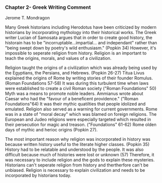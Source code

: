 ### Chapter 2- Greek Writing Comment
Jerome T. Mondragon

Many Greek historians including Herodotus have been criticized by modern historians by incorporating mythology into their historical works. The Greek writer Lucian of Samosata argues that in order to create good history, the historain has to be "incorruptable...impartial... and independant" rather than "being swept down by poetry's wild enthusiasm." (Popkin 34) However, it's impossible to seperate religion from history. Religion is an important to teach the origins, morals, and values of a civilization. 

Religion taught the origins of a civilization which was already being used by the Egyptians, the Persians, and Hebrews. (Popkin 26-27) Titua Livus explained the origins of Rome by writing stories of their founder Romulus. (Roman Foundations 57-58) It was during this turbulent time when laws were established to create a civil Roman society ("Roman Foundations" 50) Myth was a means to promote noble leaders. Ammianus wrote about Caesar who had the "favour of a beneficent providence." ("Roman Foundations"64) It was their mythic quatilties that people idolized and emulated. Religion also served as a warning for current governments. Rome was in a state of "moral decay" which was blamed on foreign religions. The European and Judeo religions were especially targeted which resulted in their persecution for magic and treason. ("Foundations" 61-62) Rome olden days of mythic and herioc origins (Popkin 27).

The most important reason why religion was incorporated in history was because written history useful to the literate higher classes. (Popkin 35) History had to be relatable and understood by the people. It was also difficult because much of histories were lost or unknown (57) Therefore, it was necessary to include religion and the gods to explain these mysteries. Historians can't seperate religion from history and thertherfore can't be unbiased. Religion is necessary to explain civilization and needs to be incorporated by historians today.




